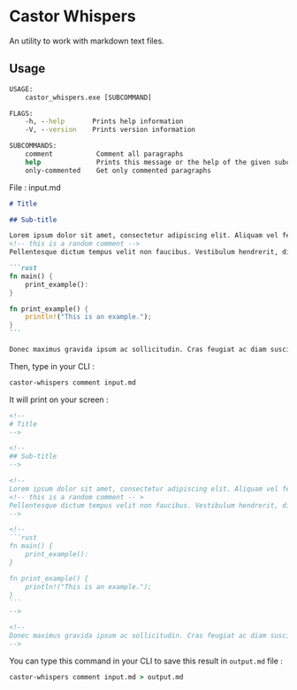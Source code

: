 # Castor Whispers

An utility to work with markdown text files.

## Usage

```cmd
USAGE:
    castor_whispers.exe [SUBCOMMAND]

FLAGS:
    -h, --help       Prints help information
    -V, --version    Prints version information

SUBCOMMANDS:
    comment           Comment all paragraphs
    help              Prints this message or the help of the given subcommand(s)
    only-commented    Get only commented paragraphs
```

File : input.md

````markdown
# Title

## Sub-title

Lorem ipsum dolor sit amet, consectetur adipiscing elit. Aliquam vel felis et metus tempor consequat. Cras sit amet condimentum est, ac mattis velit. Mauris malesuada mollis neque, in convallis est varius eu.
<!-- this is a random comment -->
Pellentesque dictum tempus velit non faucibus. Vestibulum hendrerit, diam et malesuada sollicitudin, neque enim ullamcorper mauris, quis dictum magna tortor id nisl.

```rust
fn main() {
    print_example():
}

fn print_example() {
    println!("This is an example.");
}
```

Donec maximus gravida ipsum ac sollicitudin. Cras feugiat ac diam suscipit ullamcorper. Aenean condimentum id diam ut mattis. Mauris diam odio, gravida id purus ut, gravida tincidunt diam. Donec et egestas augue. Maecenas non felis sed ipsum dictum auctor. Quisque at tellus eros. Aenean dictum massa et varius luctus.

````

Then, type in your CLI :

```cmd
castor-whispers comment input.md
```

It will print on your screen :

````markdown
<!--
# Title
-->

<!--
## Sub-title
-->

<!--
Lorem ipsum dolor sit amet, consectetur adipiscing elit. Aliquam vel felis et metus tempor consequat. Cras sit amet condimentum est, ac mattis velit. Mauris malesuada mollis neque, in convallis est varius eu.
<!-- this is a random comment -- >
Pellentesque dictum tempus velit non faucibus. Vestibulum hendrerit, diam et malesuada sollicitudin, neque enim ullamcorper mauris, quis dictum magna tortor id nisl.
-->

<!--
```rust
fn main() {
    print_example():
}

fn print_example() {
    println!("This is an example.");
}
```
-->

<!--
Donec maximus gravida ipsum ac sollicitudin. Cras feugiat ac diam suscipit ullamcorper. Aenean condimentum id diam ut mattis. Mauris diam odio, gravida id purus ut, gravida tincidunt diam. Donec et egestas augue. Maecenas non felis sed ipsum dictum auctor. Quisque at tellus eros. Aenean dictum massa et varius luctus.
-->

````

You can type this command in your CLI to save this result in `output.md` file :

```cmd
castor-whispers comment input.md > output.md
```
